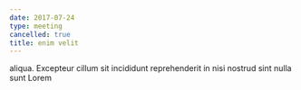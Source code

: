 ```yaml
---
date: 2017-07-24
type: meeting
cancelled: true
title: enim velit
---
```

aliqua. Excepteur cillum sit incididunt reprehenderit in nisi nostrud sint nulla sunt Lorem
